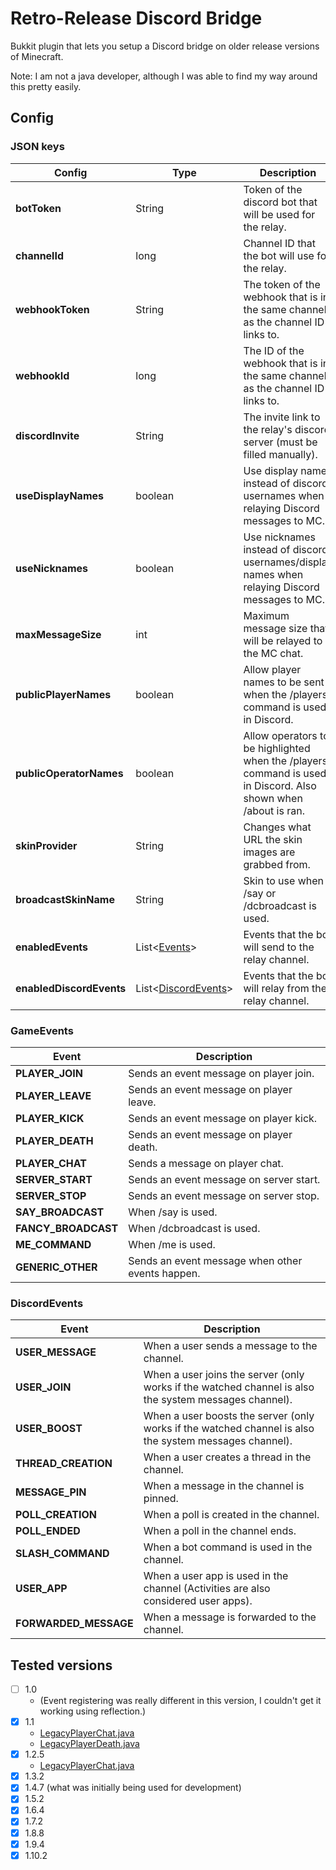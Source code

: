 # Retro-Release Discord Bridge
Bukkit plugin that lets you setup a Discord bridge on older release versions of Minecraft.

Note: I am not a java developer, although I was able to find my way around this pretty easily.

## Config
### JSON keys
| **Config**                  | **Type**                              | **Description**                                                                                       |
|-----------------------------|---------------------------------------|-------------------------------------------------------------------------------------------------------|
| **botToken**                | String                                | Token of the discord bot that will be used for the relay.                                             |
| **channelId**               | long                                  | Channel ID that the bot will use for the relay.                                                       |
| **webhookToken**            | String                                | The token of the webhook that is in the same channel as the channel ID links to.                      |
| **webhookId**               | long                                  | The ID of the webhook that is in the same channel as the channel ID links to.                         |
| **discordInvite**           | String                                | The invite link to the relay's discord server (must be filled manually).                              |
| **useDisplayNames**         | boolean                               | Use display names instead of discord usernames when relaying Discord messages to MC.                  |
| **useNicknames**            | boolean                               | Use nicknames instead of discord usernames/display names when relaying Discord messages to MC.         |
| **maxMessageSize**          | int                                   | Maximum message size that will be relayed to the MC chat.                                             |
| **publicPlayerNames**       | boolean                               | Allow player names to be sent when the /players command is used in Discord.                           |
| **publicOperatorNames**     | boolean                               | Allow operators to be highlighted when the /players command is used in Discord. Also shown when /about is ran. |
| **skinProvider**            | String                                | Changes what URL the skin images are grabbed from.                                                    |
| **broadcastSkinName**       | String                                | Skin to use when /say or /dcbroadcast is used.                                                         |
| **enabledEvents**           | List<[Events](#GameEvents)>           | Events that the bot will send to the relay channel.                                                   |
| **enabledDiscordEvents**    | List<[DiscordEvents](#DiscordEvents)> | Events that the bot will relay from the relay channel.                                                |

### GameEvents
| **Event**           | **Description**                                                        |
|---------------------|------------------------------------------------------------------------|
| **PLAYER_JOIN**     | Sends an event message on player join.                                 |
| **PLAYER_LEAVE**    | Sends an event message on player leave.                                |
| **PLAYER_KICK**     | Sends an event message on player kick.                                 |
| **PLAYER_DEATH**    | Sends an event message on player death.                                |
| **PLAYER_CHAT**     | Sends a message on player chat.                                        |
| **SERVER_START**    | Sends an event message on server start.                                |
| **SERVER_STOP**     | Sends an event message on server stop.                                 |
| **SAY_BROADCAST**   | When /say is used.                                                     |
| **FANCY_BROADCAST** | When /dcbroadcast is used.                                             |
| **ME_COMMAND**      | When /me is used.                                                      |
| **GENERIC_OTHER**   | Sends an event message when other events happen.                       |

### DiscordEvents
| **Event**             | **Description**                                                            |
|-----------------------|----------------------------------------------------------------------------|
| **USER_MESSAGE**      | When a user sends a message to the channel.                                 |
| **USER_JOIN**         | When a user joins the server (only works if the watched channel is also the system messages channel). |
| **USER_BOOST**        | When a user boosts the server (only works if the watched channel is also the system messages channel). |
| **THREAD_CREATION**   | When a user creates a thread in the channel.                               |
| **MESSAGE_PIN**       | When a message in the channel is pinned.                                   |
| **POLL_CREATION**     | When a poll is created in the channel.                                     |
| **POLL_ENDED**        | When a poll in the channel ends.                                           |
| **SLASH_COMMAND**     | When a bot command is used in the channel.                                 |
| **USER_APP**          | When a user app is used in the channel (Activities are also considered user apps). |
| **FORWARDED_MESSAGE** | When a message is forwarded to the channel.                                |


## Tested versions
- [ ] 1.0   
  - (Event registering was really different in this version, I couldn't get it working using reflection.) 
- [X] 1.1
  - [LegacyPlayerChat.java](/src/main/java/io/github/dexrnzacattack/rrdiscordbridge/eventcompatibility/legacy/LegacyPlayerChat.java)
  - [LegacyPlayerDeath.java](/src/main/java/io/github/dexrnzacattack/rrdiscordbridge/eventcompatibility/legacy/LegacyPlayerDeath.java)
- [X] 1.2.5
  - [LegacyPlayerChat.java](/src/main/java/io/github/dexrnzacattack/rrdiscordbridge/eventcompatibility/legacy/LegacyPlayerChat.java)
- [X] 1.3.2
- [X] 1.4.7 (what was initially being used for development)
- [X] 1.5.2
- [X] 1.6.4
- [X] 1.7.2
- [X] 1.8.8
- [X] 1.9.4
- [X] 1.10.2